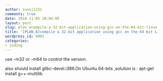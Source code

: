 ```yaml
---
author: sunsj1231
comments: true
date: 2010-11-05 20:04:05
layout: post
slug: plan_acompile-a-32-bit-application-using-gcc-on-the-64-bit-linux-version
title: '[PLAN_A]compile a 32-bit application using gcc on the 64-bit Linux version'
wordpress_id: 9001
categories:
- coding
---
```


use -m32 or -m64 to control the version.




also should install glibc-devel.i386.On Ubuntu 64-bits ,solution is : apt-get install g++-multilib
